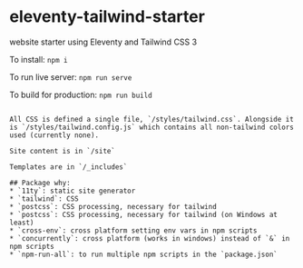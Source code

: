 # eleventy-tailwind-starter

website starter using Eleventy and Tailwind CSS 3

To install: `npm i`

To run live server: `npm run serve`

To build for production: `npm run build`

~~~

All CSS is defined a single file, `/styles/tailwind.css`. Alongside it is `/styles/tailwind.config.js` which contains all non-tailwind colors used (currently none).

Site content is in `/site`

Templates are in `/_includes`

## Package why:
* `11ty`: static site generator
* `tailwind`: CSS
* `postcss`: CSS processing, necessary for tailwind
* `postcss`: CSS processing, necessary for tailwind (on Windows at least)
* `cross-env`: cross platform setting env vars in npm scripts
* `concurrently`: cross platform (works in windows) instead of `&` in npm scripts
* `npm-run-all`: to run multiple npm scripts in the `package.json`
